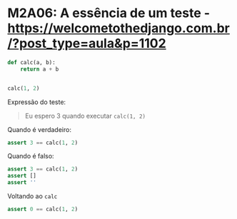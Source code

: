# M2A06: A essência de um teste - https://welcometothedjango.com.br/?post_type=aula&p=1102

```python
def calc(a, b):
    return a + b


calc(1, 2)
```

Expressão do teste:

> Eu espero 3 quando executar `calc(1, 2)`

Quando é verdadeiro:

```python
assert 3 == calc(1, 2)
```

Quando é falso:

```python
assert 3 == calc(1, 2)
assert []
assert ''
```

Voltando ao `calc`

```python
assert 0 == calc(1, 2)
```
